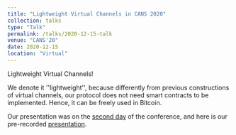 ```yaml
---
title: "Lightweight Virtual Channels in CANS 2020"
collection: talks
type: "Talk"
permalink: /talks/2020-12-15-talk
venue: "CANS'20"
date: 2020-12-15
location: "Virtual"
---
```

Lightweight Virtual Channels!

We denote it ''lightweight'', because differently from previous constructions of virtual channels, our protocol does not need smart contracts to be implemented. Hence, it can be freely used in Bitcoin. 

Our presentation was on the [second day](https://cans2020.at/program-day-2/) of the conference, and here is our pre-recorded [presentation](https://www.youtube.com/watch?v=rwVmyxi_jmM).
